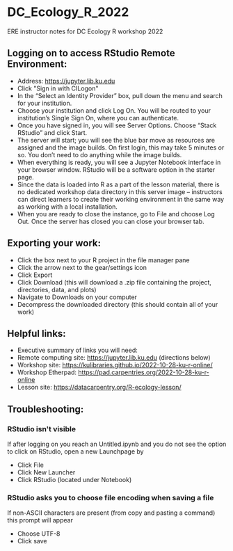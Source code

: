 # DC_Ecology_R_2022
ERE instructor notes for DC Ecology R workshop 2022


## Logging on to access RStudio Remote Environment:

* Address: https://jupyter.lib.ku.edu
* Click "Sign in with CILogon"
* In the “Select an Identity Provider” box, pull down the menu and search for your institution.
* Choose your institution and click Log On. You will be routed to your institution’s Single Sign On, where you can authenticate.
* Once you have signed in, you will see Server Options. Choose “Stack RStudio” and click Start.
* The server will start; you will see the blue bar move as resources are assigned and the image builds. On first login, this may take 5 minutes or so. You don’t need to do anything while the image builds.
* When everything is ready, you will see a Jupyter Notebook interface in your browser window. RStudio will be a software option in the starter page.
* Since the data is loaded into R as a part of the lesson material, there is no dedicated workshop data directory in this server image – instructors can direct learners to create their working environment in the same way as working with a local installation.
* When you are ready to close the instance, go to File and choose Log Out. Once the server has closed you can close your browser tab.

## Exporting your work:

 * Click the box next to your R project in the file manager pane
 * Click the arrow next to the gear/settings icon
 * Click Export
 * Click Download (this will download a .zip file containing the project, directories, data, and plots)
 * Navigate to Downloads on your computer
 * Decompress the downloaded directory (this should contain all of your work)

## Helpful links:

* Executive summary of links you will need:
* Remote computing site: https://jupyter.lib.ku.edu (directions below)
* Workshop site: https://kulibraries.github.io/2022-10-28-ku-r-online/
* Workshop Etherpad: https://pad.carpentries.org/2022-10-28-ku-r-online
* Lesson site: https://datacarpentry.org/R-ecology-lesson/
 

## Troubleshooting:

###  RStudio isn't visible
If after logging on you reach an Untitled.ipynb and you do not see the option to click on RStudio, open a new Launchpage by
 * Click File
 * Click New Launcher
 * Click RStudio (located under Notebook)

### RStudio asks you to choose file encoding when saving a file
If non-ASCII characters are present (from copy and pasting a command) this prompt will appear
  * Choose UTF-8 
  * Click save

